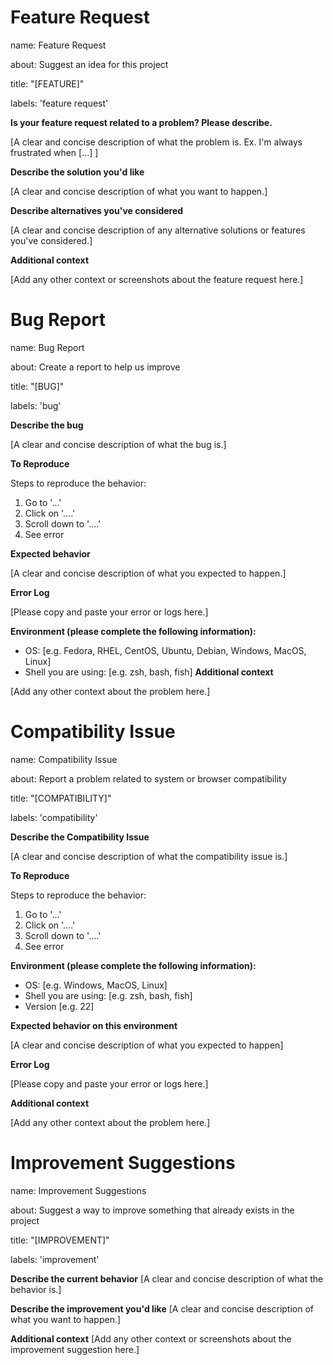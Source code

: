 # Feature Request
name: Feature Request

about: Suggest an idea for this project

title: "[FEATURE]"

labels: 'feature request'

**Is your feature request related to a problem? Please describe.**

[A clear and concise description of what the problem is. Ex. I'm always frustrated when [...] ]

**Describe the solution you'd like**

[A clear and concise description of what you want to happen.]

**Describe alternatives you've considered**

[A clear and concise description of any alternative solutions or features you've considered.]

**Additional context**

[Add any other context or screenshots about the feature request here.]

# Bug Report
name: Bug Report

about: Create a report to help us improve

title: "[BUG]"

labels: 'bug'


**Describe the bug**

[A clear and concise description of what the bug is.]

**To Reproduce**

Steps to reproduce the behavior:
1. Go to '...'
2. Click on '....'
3. Scroll down to '....'
4. See error

**Expected behavior**

[A clear and concise description of what you expected to happen.]

**Error Log**

[Please copy and paste your error or logs here.]

**Environment (please complete the following information):**
- OS: [e.g. Fedora, RHEL, CentOS, Ubuntu, Debian, Windows, MacOS, Linux]
- Shell you are using: [e.g. zsh, bash, fish]
**Additional context**

[Add any other context about the problem here.]


# Compatibility Issue

name: Compatibility Issue

about: Report a problem related to system or browser compatibility

title: "[COMPATIBILITY]"

labels: 'compatibility'



**Describe the Compatibility Issue**

[A clear and concise description of what the compatibility issue is.]

**To Reproduce**

Steps to reproduce the behavior:
1. Go to '...'
2. Click on '....'
3. Scroll down to '....'
4. See error

**Environment (please complete the following information):**
- OS: [e.g. Windows, MacOS, Linux]
- Shell you are using: [e.g. zsh, bash, fish]
- Version [e.g. 22]

**Expected behavior on this environment**

[A clear and concise description of what you expected to happen]

**Error Log**

[Please copy and paste your error or logs here.]

**Additional context**

[Add any other context about the problem here.]


# Improvement Suggestions
name: Improvement Suggestions

about: Suggest a way to improve something that already exists in the project

title: "[IMPROVEMENT]"

labels: 'improvement'


**Describe the current behavior**
[A clear and concise description of what the behavior is.]

**Describe the improvement you'd like**
[A clear and concise description of what you want to happen.]

**Additional context**
[Add any other context or screenshots about the improvement suggestion here.]


